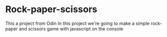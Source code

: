 # Rock-paper-scissors
This a project from Odin
In this project we're going to make a simple rock-paper and scissors game with javascript on the console
